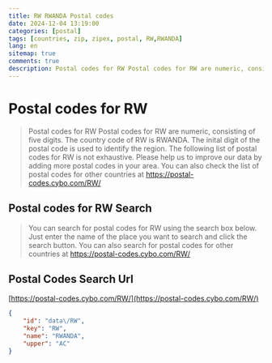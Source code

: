 ```yaml
---
title: RW RWANDA Postal codes 
date: 2024-12-04 13:19:00
categories: [postal]
tags: [countries, zip, zipex, postal, RW,RWANDA]
lang: en
sitemap: true
comments: true
description: Postal codes for RW Postal codes for RW are numeric, consisting of five digits. The country code of RW is RWANDA. The inital digit of the postal code is used to identify the region. The following list of postal codes for RW is not exhaustive. Please help us to improve our data by adding more postal codes in your area. You can also check the list of postal codes for other countries at https://postal-codes.cybo.com/RW/
---
```


# Postal codes for RW
> Postal codes for RW Postal codes for RW are numeric, consisting of five digits. The country code of RW is RWANDA. The inital digit of the postal code is used to identify the region. The following list of postal codes for RW is not exhaustive. Please help us to improve our data by adding more postal codes in your area. You can also check the list of postal codes for other countries at https://postal-codes.cybo.com/RW/

## Postal codes for RW Search 
> You can search for postal codes for RW using the search box below. Just enter the name of the place you want to search and click the search button. You can also search for postal codes for other countries at https://postal-codes.cybo.com/RW/

## Postal Codes Search Url

[https://postal-codes.cybo.com/RW/](https://postal-codes.cybo.com/RW/)
```json
{
    "id": "data\/RW",
    "key": "RW",
    "name": "RWANDA",
    "upper": "AC"
}
```
